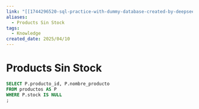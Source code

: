 ```yaml
---
link: "[[1744296520-sql-practice-with-dummy-database-created-by-deepseek|SQL Practice Deepseek]]"
aliases:
  - Products Sin Stock
tags:
  - Knowledge
created_date: 2025/04/10
---
```

# Products Sin Stock
```SQL
SELECT P.producto_id, P.nombre_producto
FROM productos AS P
WHERE P.stock IS NULL
;
```
